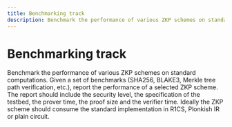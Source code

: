 ```yaml
---
title: Benchmarking track
description: Benchmark the performance of various ZKP schemes on standard computations.
---
```


# Benchmarking track

Benchmark the performance of various ZKP schemes on standard computations.
Given a set of benchmarks (SHA256, BLAKE3, Merkle tree path verification, etc.), report the performance of a selected ZKP scheme. The report should include the security level, the specification of the testbed, the prover time, the proof size and the verifier time. Ideally the ZKP scheme should consume the standard implementation in R1CS, Plonkish IR or plain circuit.
